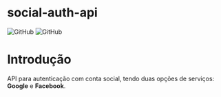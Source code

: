 # social-auth-api
![GitHub](https://img.shields.io/badge/filipewelton-social--auth--api-red)
![GitHub](https://img.shields.io/github/license/filipewelton/social-auth-api?style=flat-square)

<h1>Introdução</h1>
API para autenticação com conta social, tendo duas opções de serviços: <b>Google</b> e <b>Facebook</b>.
